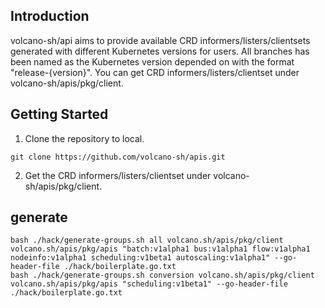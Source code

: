 ## Introduction
volcano-sh/api aims to provide available CRD informers/listers/clientsets generated with different Kubernetes versions for
users. All branches has been named as the Kubernetes version depended on with the format "release-{version}". You can get
CRD informers/listers/clientset under volcano-sh/apis/pkg/client.
## Getting Started
1. Clone the repository to local.
```shell
git clone https://github.com/volcano-sh/apis.git
```
2. Get the CRD informers/listers/clientset under volcano-sh/apis/pkg/client.

## generate

```shell
bash ./hack/generate-groups.sh all volcano.sh/apis/pkg/client volcano.sh/apis/pkg/apis "batch:v1alpha1 bus:v1alpha1 flow:v1alpha1 nodeinfo:v1alpha1 scheduling:v1beta1 autoscaling:v1alpha1" --go-header-file ./hack/boilerplate.go.txt
bash ./hack/generate-groups.sh conversion volcano.sh/apis/pkg/client volcano.sh/apis/pkg/apis "scheduling:v1beta1" --go-header-file ./hack/boilerplate.go.txt
```
